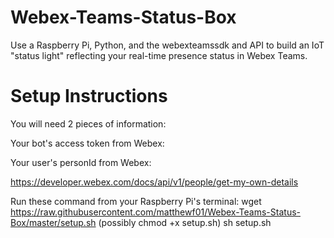 # Webex-Teams-Status-Box
Use a Raspberry Pi, Python, and the webexteamssdk and API to build an IoT "status light" reflecting your real-time presence status in Webex Teams.


# Setup Instructions

You will need 2 pieces of information: 

Your bot's access token from Webex:


Your user's personId from Webex:


https://developer.webex.com/docs/api/v1/people/get-my-own-details


Run these command from your Raspberry Pi's terminal:
wget https://raw.githubusercontent.com/matthewf01/Webex-Teams-Status-Box/master/setup.sh
(possibly chmod +x setup.sh)
sh setup.sh
